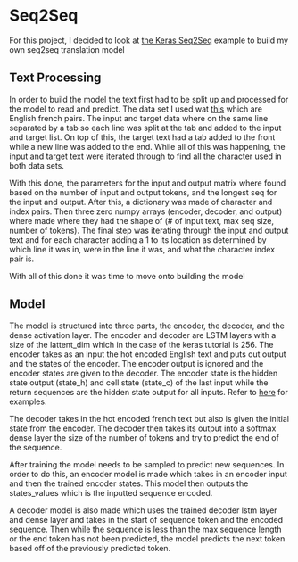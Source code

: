 # Seq2Seq

For this project, I decided to look at [the Keras Seq2Seq](https://github.com/keras-team/keras/blob/master/examples/lstm_seq2seq.py) example to build my own seq2seq translation model

## Text Processing

In order to build the model the text first had to be split up and processed for the model to read and predict. The data set I used wat [this](http://www.manythings.org/anki/fra-eng.zip) which are English french pairs. The input and target data where on the same line separated by a tab so each line was split at the tab and added to the input and target list. On top of this, the target text had a tab added to the front while a new line was added to the end. While all of this was happening, the input and target text were iterated through to find all the character used in both data sets.

With this done, the parameters for the input and output matrix where found based on the number of input and output tokens, and the longest seq for the input and output. After this, a dictionary was made of character and index pairs. Then three zero numpy arrays (encoder, decoder, and output) where made where they had the shape of (# of input text, max seq size, number of tokens). The final step was iterating through the input and output text and for each character adding a 1 to its location as determined by which line it was in, were in the line it was, and what the character index pair is.

With all of this done it was time to move onto building the model

## Model

The model is structured into three parts, the encoder, the decoder, and the dense activation layer. The encoder and decoder are LSTM layers with a size of the lattent_dim which in the case of the keras tutorial is 256. The encoder takes as an input the hot encoded English text and puts out output and the states of the encoder. The encoder output is ignored and the encoder states are given to the decoder. The encoder state is the hidden state output (state_h) and cell state (state_c) of the last input while the return sequences are the hidden state output for all inputs. Refer to [here](https://machinelearningmastery.com/return-sequences-and-return-states-for-lstms-in-keras/) for examples.

The decoder takes in the hot encoded french text but also is given the initial state from the encoder. The decoder then takes its output into a softmax dense layer the size of the number of tokens and try to predict the end of the sequence.

After training the model needs to be sampled to predict new sequences. In order to do this, an encoder model is made which takes in an encoder input and then the trained encoder states. This model then outputs the states_values which is the inputted sequence encoded.

A decoder model is also made which uses the trained decoder lstm layer and dense layer and takes in the start of sequence token and the encoded sequence. Then while the sequence is less than the max sequence length or the end token has not been predicted, the model predicts the next token based off of the previously predicted token.
